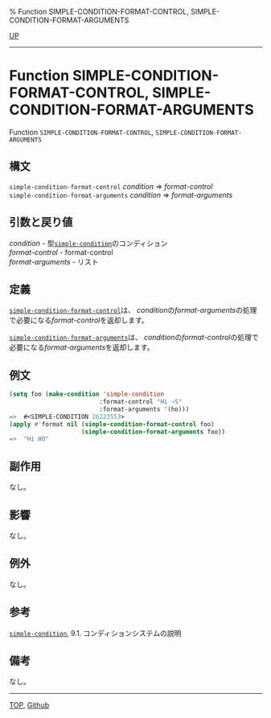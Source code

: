 % Function SIMPLE-CONDITION-FORMAT-CONTROL, SIMPLE-CONDITION-FORMAT-ARGUMENTS

[UP](9.2.html)  

---

# Function **SIMPLE-CONDITION-FORMAT-CONTROL, SIMPLE-CONDITION-FORMAT-ARGUMENTS**


Function `SIMPLE-CONDITION-FORMAT-CONTROL`, `SIMPLE-CONDITION-FORMAT-ARGUMENTS`


## 構文

`simple-condition-format-control` *condition* => *format-control*  
`simple-condition-format-arguments` *condition* => *format-arguments*


## 引数と戻り値

*condition* - 型[`simple-condition`](9.2.simple-condition.html)のコンディション  
*format-control* - format-control  
*format-arguments* - リスト


## 定義

[`simple-condition-format-control`](9.2.simple-condition-format-control.html)は、
*condition*の*format-arguments*の処理で必要になる*format-control*を返却します。

[`simple-condition-format-arguments`](9.2.simple-condition-format-control.html)は、
*condition*の*format-control*の処理で必要になる*format-arguments*を返却します。


## 例文

```lisp
(setq foo (make-condition 'simple-condition
                         :format-control "Hi ~S"
                         :format-arguments '(ho)))
=>  #<SIMPLE-CONDITION 26223553>
(apply #'format nil (simple-condition-format-control foo)
                    (simple-condition-format-arguments foo))
=>  "Hi HO"
```


## 副作用

なし。


## 影響

なし。


## 例外

なし。


## 参考

[`simple-condition`](9.2.simple-condition.html),
9.1. コンディションシステムの説明


## 備考

なし。


---
[TOP](index.html),  [Github](https://github.com/nptcl/npt-japanese)

